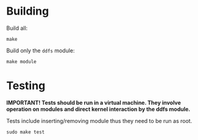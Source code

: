 # Building

Build all:
```
make
```

Build only the `ddfs` module:
```
make module
```

# Testing
**IMPORTANT! Tests should be run in a virtual machine. They involve operation on modules and direct kernel interaction by the ddfs module.**

Tests include inserting/removing module thus they need to be run as root.
```
sudo make test
```

